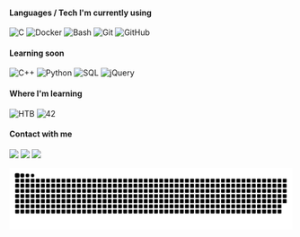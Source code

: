 #### Languages / Tech I'm currently using

![C](https://img.shields.io/badge/-C-000000?style=flat&logo=c)
![Docker](https://img.shields.io/badge/-Docker-000000?style=flat-square&logo=docker)
![Bash](https://img.shields.io/badge/-Bash-000000?style=flat&logo=gnubash&logoColor=FCC624)
![Git](https://img.shields.io/badge/-Git-000000?style=flat&logo=git&logoColor=F05032)
![GitHub](https://img.shields.io/badge/-GitHub-000000?style=flat&logo=github&logoColor=181717)

#### Learning soon

![C++](https://img.shields.io/badge/-C++-000000?style=flat&logo=c%2B%2B)
![Python](https://img.shields.io/badge/-Python-000000?style=flat&logo=python)
![SQL](https://img.shields.io/badge/-SQL-000000?style=flat&logo=postgresql)
![jQuery](https://img.shields.io/badge/-jQuery-000000?style=flat&logo=jQuery&logoColor=0769AD)

#### Where I'm learning

![HTB](https://img.shields.io/badge/-HTB-000000?style=flat&logo=hackthebox)
![42](https://img.shields.io/badge/-42_Málaga-000000?style=flat&logo=42)

#### Contact with me

<p>
<a href="https://github.com/danielaguilarZ"><img src="https://img.shields.io/badge/-danielaguilarZ-black?logo=github&style=flat-square"/></a>
<a href="https://www.linkedin.com/in/daniel-aguilar-595082289/"><img src="https://img.shields.io/badge/-Daniel_Aguilar-blue?logo=linkedin&style=flat-square"></a>
<a href="mailto:danielaguilarfdz@gmail.com"><img src="https://img.shields.io/badge/-danielaguilarfdz@gmail.com-black?logo=gmail&style=flat-square"/></a>
</p>

<!--- snake -->
<div align="center">
  <img  src="https://github.com/1999AZZAR/1999AZZAR/blob/main/resources/img/grid-snake.svg"
       alt="snake" /></a>
</div>
